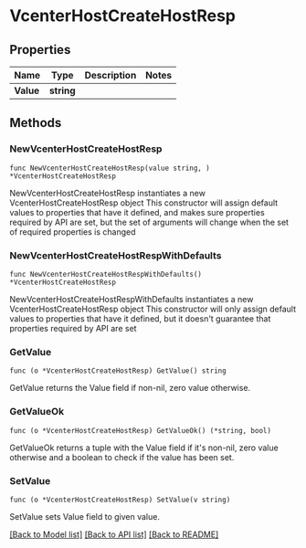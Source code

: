 # VcenterHostCreateHostResp

## Properties

Name | Type | Description | Notes
------------ | ------------- | ------------- | -------------
**Value** | **string** |  | 

## Methods

### NewVcenterHostCreateHostResp

`func NewVcenterHostCreateHostResp(value string, ) *VcenterHostCreateHostResp`

NewVcenterHostCreateHostResp instantiates a new VcenterHostCreateHostResp object
This constructor will assign default values to properties that have it defined,
and makes sure properties required by API are set, but the set of arguments
will change when the set of required properties is changed

### NewVcenterHostCreateHostRespWithDefaults

`func NewVcenterHostCreateHostRespWithDefaults() *VcenterHostCreateHostResp`

NewVcenterHostCreateHostRespWithDefaults instantiates a new VcenterHostCreateHostResp object
This constructor will only assign default values to properties that have it defined,
but it doesn't guarantee that properties required by API are set

### GetValue

`func (o *VcenterHostCreateHostResp) GetValue() string`

GetValue returns the Value field if non-nil, zero value otherwise.

### GetValueOk

`func (o *VcenterHostCreateHostResp) GetValueOk() (*string, bool)`

GetValueOk returns a tuple with the Value field if it's non-nil, zero value otherwise
and a boolean to check if the value has been set.

### SetValue

`func (o *VcenterHostCreateHostResp) SetValue(v string)`

SetValue sets Value field to given value.



[[Back to Model list]](../README.md#documentation-for-models) [[Back to API list]](../README.md#documentation-for-api-endpoints) [[Back to README]](../README.md)


